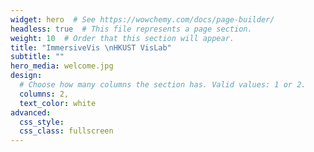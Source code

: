 ```yaml
---
widget: hero  # See https://wowchemy.com/docs/page-builder/
headless: true  # This file represents a page section.
weight: 10  # Order that this section will appear.
title: "ImmersiveVis \nHKUST VisLab"
subtitle: ""
hero_media: welcome.jpg
design:
  # Choose how many columns the section has. Valid values: 1 or 2.
  columns: 2,
  text_color: white
advanced:
  css_style:
  css_class: fullscreen
---
```

